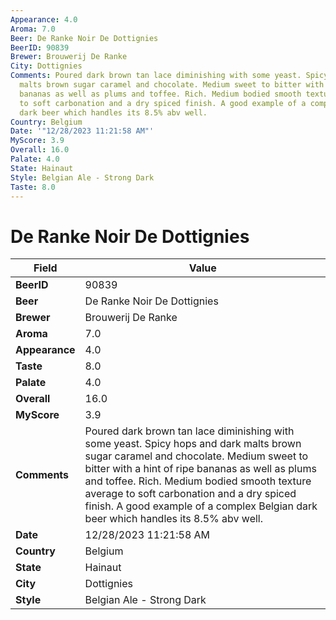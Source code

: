 ```yaml
---
Appearance: 4.0
Aroma: 7.0
Beer: De Ranke Noir De Dottignies
BeerID: 90839
Brewer: Brouwerij De Ranke
City: Dottignies
Comments: Poured dark brown tan lace diminishing with some yeast. Spicy hops and dark
  malts brown sugar caramel and chocolate. Medium sweet to bitter with a hint of ripe
  bananas as well as plums and toffee. Rich. Medium bodied smooth texture average
  to soft carbonation and a dry spiced finish. A good example of a complex Belgian
  dark beer which handles its 8.5% abv well.
Country: Belgium
Date: '"12/28/2023 11:21:58 AM"'
MyScore: 3.9
Overall: 16.0
Palate: 4.0
State: Hainaut
Style: Belgian Ale - Strong Dark
Taste: 8.0
---
```


# De Ranke Noir De Dottignies

| Field         | Value |
|---------------|-------|
| **BeerID** | 90839 |
| **Beer** | De Ranke Noir De Dottignies |
| **Brewer** | Brouwerij De Ranke |
| **Aroma** | 7.0 |
| **Appearance** | 4.0 |
| **Taste** | 8.0 |
| **Palate** | 4.0 |
| **Overall** | 16.0 |
| **MyScore** | 3.9 |
| **Comments** | Poured dark brown tan lace diminishing with some yeast. Spicy hops and dark malts brown sugar caramel and chocolate. Medium sweet to bitter with a hint of ripe bananas as well as plums and toffee. Rich. Medium bodied smooth texture average to soft carbonation and a dry spiced finish. A good example of a complex Belgian dark beer which handles its 8.5% abv well. |
| **Date** | 12/28/2023 11:21:58 AM |
| **Country** | Belgium |
| **State** | Hainaut |
| **City** | Dottignies |
| **Style** | Belgian Ale - Strong Dark |
